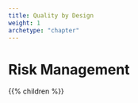 ```yaml
---
title: Quality by Design
weight: 1
archetype: "chapter"
---
```


# Risk Management

{{% children %}}
